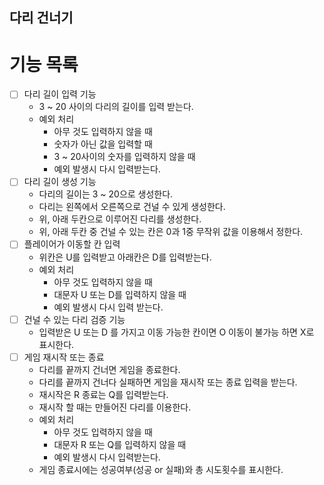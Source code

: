 ## 다리 건너기

# 기능 목록
- [ ] 다리 길이 입력 기능 
  - 3 ~ 20 사이의 다리의 길이를 입력 받는다.
  - 예외 처리 
    - 아무 것도 입력하지 않을 때 
    - 숫자가 아닌 값을 입력할 때
    - 3 ~ 20사이의 숫자를 입력하지 않을 때 
    - 예외 발생시 다시 입력받는다. 
- [ ] 다리 길이 생성 기능 
  - 다리의 길이는 3 ~ 20으로 생성한다.
  - 다리는 왼쪽에서 오른쪽으로 건널 수 있게 생성한다. 
  - 위, 아래 두칸으로 이루어진 다리를 생성한다.
  - 위, 아래 두칸 중 건널 수 있는 칸은 0과 1중 무작위 값을 이용해서 정한다.
- [ ] 플레이어가 이동할 칸 입력 
  - 위칸은 U를 입력받고 아래칸은 D를 입력받는다. 
  - 예외 처리 
    - 아무 것도 입력하지 않을 때 
    - 대문자 U 또는 D를 입력하지 않을 때 
    - 예외 발생시 다시 입력 받는다.
- [ ] 건널 수 있는 다리 검증 기능
  - 입력받은 U 또는 D 를 가지고 이동 가능한 칸이면 O 이동이 불가능 하면 X로 표시한다.
- [ ] 게임 재시작 또는 종료
  - 다리를 끝까지 건너면 게임을 종료한다.
  - 다리를 끝까지 건너다 실패하면 게임을 재시작 또는 종료 입력을 받는다. 
  - 재시작은 R 종료는 Q를 입력받는다. 
  - 재시작 할 때는 만들어진 다리를 이용한다.
  - 예외 처리
    - 아무 것도 입력하지 않을 때
    - 대문자 R 또는 Q를 입력하지 않을 때
    - 예외 발생시 다시 입력받는다.
  - 게임 종료시에는 성공여부(성공 or 실패)와 총 시도횟수를 표시한다.